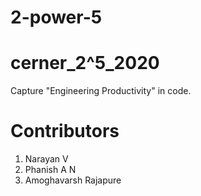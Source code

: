 # 2-power-5
# cerner_2^5_2020
Capture "Engineering Productivity" in code.

# Contributors
1. Narayan V
2. Phanish A N
3. Amoghavarsh Rajapure
